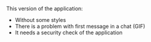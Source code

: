 
This version of the application:

- Without some styles
- There is a problem with first message in a chat (GIF)
- It needs a security check of the application
